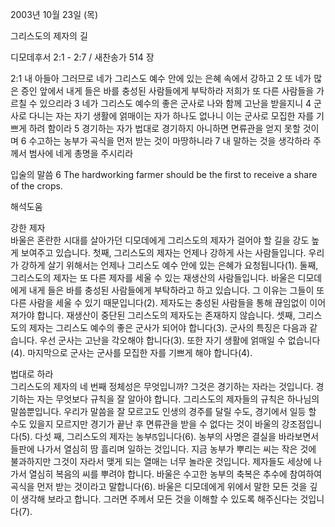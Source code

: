 2003년 10월 23일 (목)

그리스도의 제자의 길



디모데후서 2:1 - 2:7 / 새찬송가 514 장


2:1 내 아들아 그러므로 네가 그리스도 예수 안에 있는 은혜 속에서 강하고
2 또 네가 많은 증인 앞에서 내게 들은 바를 충성된 사람들에게 부탁하라 저희가 또 다른 사람들을 가르칠 수 있으리라
3 네가 그리스도 예수의 좋은 군사로 나와 함께 고난을 받을지니
4 군사로 다니는 자는 자기 생활에 얽매이는 자가 하나도 없나니 이는 군사로 모집한 자를 기쁘게 하려 함이라
5 경기하는 자가 법대로 경기하지 아니하면 면류관을 얻지 못할 것이며
6 수고하는 농부가 곡식을 먼저 받는 것이 마땅하니라
7 내 말하는 것을 생각하라 주께서 범사에 네게 총명을 주시리라

입술의 말씀
6 The hardworking farmer should be the first to receive a share of the crops.

해석도움





강한 제자  
바울은 혼란한 시대를 살아가던 디모데에게 그리스도의 제자가 걸어야 할 길을 강도 높게 보여주고 있습니다. 첫째, 그리스도의 제자는 언제나 강하게 사는 사람들입니다. 우리가 강하게 살기 위해서는 언제나 그리스도 예수 안에 있는 은혜가 요청됩니다(1). 둘째, 그리스도의 제자는 또 다른 제자를 세울 수 있는 재생산의 사람들입니다. 바울은 디모데에게 내게 들은 바를 충성된 사람들에게 부탁하라고 하고 있습니다. 그 이유는 그들이 또 다른 사람을 세울 수 있기 때문입니다(2). 제자도는 충성된 사람들을 통해 끊임없이 이어져가야 합니다. 재생산이 중단된 그리스도의 제자도는 존재하지 않습니다. 셋째, 그리스도의 제자는 그리스도 예수의 좋은 군사가 되어야 합니다(3). 군사의 특징은 다음과 같습니다. 우선 군사는 고난을 각오해야 합니다(3). 또한 자기 생활에 얽매일 수 없습니다(4). 마지막으로 군사는 군사를 모집한 자를 기쁘게 해야 합니다(4). 

법대로 하라  
그리스도의 제자의 네 번째 정체성은 무엇입니까? 그것은 경기하는 자라는 것입니다. 경기하는 자는 무엇보다 규칙을 잘 알아야 합니다. 그리스도의 제자들의 규칙은 하나님의 말씀뿐입니다. 우리가 말씀을 잘 모르고도 인생의 경주를 달릴 수도, 경기에서 일등 할 수도 있을지 모르지만 경기가 끝난 후 면류관을 받을 수 없다는 것이 바울의 강조점입니다(5). 다섯 째, 그리스도의 제자는 농부ꡑ입니다(6). 농부의 사명은 결실을 바라보면서 들판에 나가서 열심히 땀 흘리며 일하는 것입니다. 지금 농부가 뿌리는 씨는 작은 것에 불과하지만 그것이 자라서 맺게 되는 열매는 너무 놀라운 것입니다. 제자들도 세상에 나가서 열심히 복음의 씨를 뿌려야 합니다. 바울은 수고한 농부의 축복은 추수에 참여하여 곡식을 먼저 받는 것이라고 말합니다(6). 바울은 디모데에게 위에서 말한 모든 것을 깊이 생각해 보라고 합니다. 그러면 주께서 모든 것을 이해할 수 있도록 해주신다는 것입니다(7).